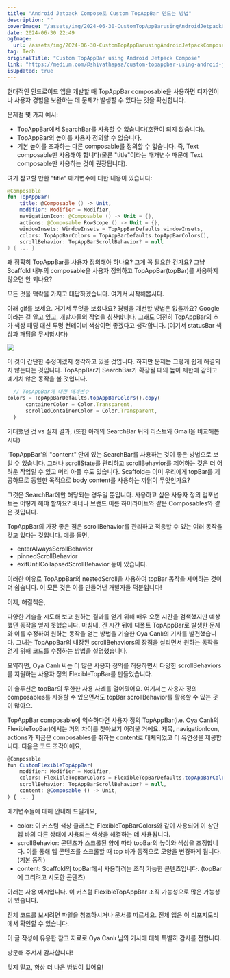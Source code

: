 ```yaml
---
title: "Android Jetpack Compose로 Custom TopAppBar 만드는 방법"
description: ""
coverImage: "/assets/img/2024-06-30-CustomTopAppBarusingAndroidJetpackCompose_0.png"
date: 2024-06-30 22:49
ogImage: 
  url: /assets/img/2024-06-30-CustomTopAppBarusingAndroidJetpackCompose_0.png
tag: Tech
originalTitle: "Custom TopAppBar using Android Jetpack Compose"
link: "https://medium.com/@shivathapaa/custom-topappbar-using-android-jetpack-compose-f9b33388a125"
isUpdated: true
---
```





현대적인 안드로이드 앱을 개발할 때 TopAppBar composable을 사용하면 디자인이나 사용자 경험을 보완하는 데 문제가 발생할 수 있다는 것을 확신합니다.

문제점 몇 가지 예시:

- TopAppBar에서 SearchBar를 사용할 수 없습니다(호환이 되지 않습니다).
- TopAppBar의 높이를 사용자 정의할 수 없습니다.
- 기본 높이를 초과하는 다른 composable를 정의할 수 없습니다. 즉, Text composable만 사용해야 합니다(물론 "title"이라는 매개변수 때문에 Text composable만 사용하는 것이 권장됩니다).

여기 참고할 만한 "title" 매개변수에 대한 내용이 있습니다:

<div class="content-ad"></div>

```kotlin
@Composable
fun TopAppBar(
    title: @Composable () -> Unit,
    modifier: Modifier = Modifier,
    navigationIcon: @Composable () -> Unit = {},
    actions: @Composable RowScope.() -> Unit = {},
    windowInsets: WindowInsets = TopAppBarDefaults.windowInsets,
    colors: TopAppBarColors = TopAppBarDefaults.topAppBarColors(),
    scrollBehavior: TopAppBarScrollBehavior? = null
) { ... }
```

왜 정확히 TopAppBar를 사용자 정의해야 하나요? 그게 꼭 필요한 건가요? 그냥 Scaffold 내부의 composable을 사용자 정의하고 TopAppBar(topBar)를 사용하지 않으면 안 되나요?

모든 것을 맥락을 가지고 대답하겠습니다. 여기서 시작해봅시다.

아래 gif를 보세요. 거기서 무엇을 보셨나요? 경험을 개선할 방법은 없을까요?
Google이라는 걸 알고 있고, 개발자들의 작업을 칭찬합니다. 그래도 여전히 TopAppBar의 추가 색상 패딩 대신 투명 컨테이너 색상이면 좋겠다고 생각합니다. (여기서 statusBar 색상과 패딩을 무시합시다)


<div class="content-ad"></div>

<img src="https://miro.medium.com/v2/resize:fit:1172/1*AxYM9552OKFCjkjQIh4Y_A.gif" />

이 것이 간단한 수정이겠지 생각하고 있을 것입니다. 하지만 문제는 그렇게 쉽게 해결되지 않는다는 것입니다. TopAppBar가 SearchBar가 확장될 때의 높이 제한에 갇히고 예기치 않은 동작을 볼 것입니다.

```js
  // TopAppBar에 대한 매개변수
colors = TopAppBarDefaults.topAppBarColors().copy(
      containerColor = Color.Transparent,
      scrolledContainerColor = Color.Transparent,
  )
```

기대했던 것 vs 실제 결과, (또한 아래의 SearchBar 뒤의 리스트와 Gmail을 비교해봅시다)

<div class="content-ad"></div>

'TopAppBar'의 "content" 안에 있는 SearchBar를 사용하는 것이 좋은 방법으로 보일 수 있습니다. 그러나 scrollState를 관리하고 scrollBehavior를 제어하는 것은 더 어려운 작업일 수 있고 머리 아플 수도 있습니다. Scaffold는 이미 우리에게 topBar를 제공하므로 동일한 목적으로 body content를 사용하는 까닭이 무엇인가요?

그것은 SearchBar에만 해당되는 경우일 뿐입니다. 사용하고 싶은 사용자 정의 컴포넌트는 어떻게 해야 할까요? 배너나 브랜드 이름 하이라이트와 같은 Composables와 같은 것입니다.

TopAppBar의 가장 좋은 점은 scrollBehavior를 관리하고 적응할 수 있는 여러 동작을 갖고 있다는 것입니다. 예를 들면,

- enterAlwaysScrollBehavior
- pinnedScrollBehavior
- exitUntilCollapsedScrollBehavior 등이 있습니다.

<div class="content-ad"></div>

이러한 이유로 TopAppBar의 nestedScroll을 사용하여 topBar 동작을 제어하는 것이 더 쉽습니다. 이 모든 것은 이를 만들어낸 개발자들 덕분입니다!

이제, 해결책은,

다양한 기술을 시도해 보고 원하는 결과를 얻기 위해 매우 오랜 시간을 검색했지만 예상했던 동작을 얻지 못했습니다. 마침내, 긴 시간 뒤에 디폴트 TopAppBar로 발생한 문제와 이를 수정하여 원하는 동작을 얻는 방법을 기술한 Oya Canlı의 기사를 발견했습니다. 그녀는 TopAppBar의 내장된 scrollBehaviors의 장점을 살리면서 원하는 동작을 얻기 위해 코드를 수정하는 방법을 설명했습니다.

요약하면, Oya Canlı 씨는 더 많은 사용자 정의를 허용하면서 다양한 scrollBehaviors를 지원하는 사용자 정의 FlexibleTopBar를 만들었습니다.

<div class="content-ad"></div>

이 솔루션은 topBar의 무한한 사용 사례를 열어줬어요. 여기서는 사용자 정의 composables를 사용할 수 있으면서도 topBar scrollBehavior를 활용할 수 있는 곳이 많아요.

TopAppBar composable에 익숙하다면 사용자 정의 TopAppBar(i.e. Oya Canlı의 FlexibleTopBar)에서는 거의 차이를 찾아보기 어려울 거에요. 제목, navigationIcon, actions가 지금은 composables를 취하는 content로 대체되었고 더 유연성을 제공합니다.
다음은 코드 조각이에요,

```js
@Composable
fun CustomFlexibleTopAppBar(
    modifier: Modifier = Modifier,
    colors: FlexibleTopBarColors = FlexibleTopBarDefaults.topAppBarColors(),
    scrollBehavior: TopAppBarScrollBehavior? = null,
    content: @Composable () -> Unit,
) { ... }
```

매개변수들에 대해 안내해 드릴게요,

<div class="content-ad"></div>

- color: 이 커스텀 색상 클래스는 FlexibleTopBarColors와 같이 사용되어 이 상단 앱 바의 다른 상태에 사용되는 색상을 해결하는 데 사용됩니다.
- scrollBehavior: 콘텐츠가 스크롤된 양에 따라 topBar의 높이와 색상을 조정합니다. 이를 통해 앱 콘텐츠를 스크롤할 때 top 바가 동적으로 모양을 변경하게 됩니다. (기본 동작)
- content: Scaffold의 topBar에서 사용하려는 조직 가능한 콘텐츠입니다. (topBar에 그리려고 시도한 콘텐츠)

아래는 사용 예시입니다. 이 커스텀 FlexibleTopAppBar 조직 가능성으로 많은 가능성이 있습니다.

전체 코드를 보시려면 파일을 참조하시거나 문서를 따르세요.
전체 앱은 이 리포지토리에서 확인할 수 있습니다.

이 글 작성에 유용한 참고 자료로 Oya Canlı 님의 기사에 대해 특별히 감사를 전합니다.

<div class="content-ad"></div>

방문해 주셔서 감사합니다!

잊지 말고, 항상 더 나은 방법이 있어요!